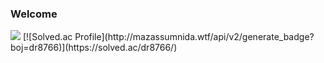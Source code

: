### Welcome 
 <img src="https://img.shields.io/badge/Language-Swift-orange">
 [![Solved.ac Profile](http://mazassumnida.wtf/api/v2/generate_badge?boj=dr8766)](https://solved.ac/dr8766/)
<!--
**gomminjae/gomminjae** is a ✨ _special_ ✨ repository because its `README.md` (this file) appears on your GitHub profile.

Here are some ideas to get you started:

- 🔭 I’m currently working on ...
- 🌱 I’m currently learning ...
- 👯 I’m looking to collaborate on ...
- 🤔 I’m looking for help with ...
- 💬 Ask me about ...
- 📫 How to reach me: ...
- 😄 Pronouns: ...
- ⚡ Fun fact: ...
-->
